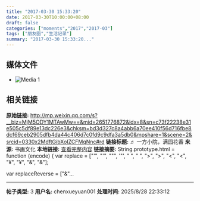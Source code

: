 ```yaml
---
title: "2017-03-30 15:33:20"
date: 2017-03-30T10:00:00+08:00
draft: false
categories: ["moments","2017","2017-03"]
tags: ["朋友圈","生活记录"]
summary: "2017-03-30 15:33:20..."
---
```


## 媒体文件

- ![Media 1](/Moments/photos/2017-03-30/201703301533200.jpg)

## 相关链接

**原始链接:** http://mp.weixin.qq.com/s?__biz=MjM5ODY1MTAwMw==&mid=2651776872&idx=8&sn=c73f22238e31e505c5df89e13dc226e3&chksm=bd3d327c8a4abb6a70ee410f56d716fbe8dcf69ceb2905dfb4da44c406d7c0fd9c9dfa3a5db0&mpshare=1&scene=2&srcid=0330x2MdftGibXoIZCFMqNnc#rd
**链接标题:** ♬ 一方小院，满园花香
**来源:** 书画文化
**本地链接:** [查看完整内容](/link_content/2017/03/2017-03-30/link_content/)
**链接摘要:** String.prototype.html = function (encode) {
  var replace = ["&#39;", "'", "&quot;", '"', "&nbsp;", " ", "&gt;", ">", "&lt;", "<", "&yen;", "¥", "&amp;", "&"];
 
 
 
 
 
  
  var replaceReverse = ["&"...

---

**帖子类型:** 3
**用户名:** chenxueyuan001
**处理时间:** 2025/8/28 22:33:12